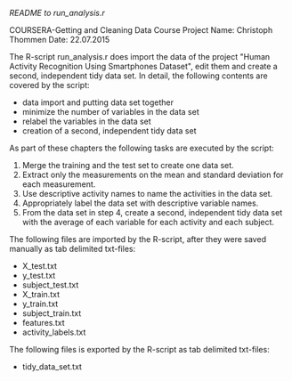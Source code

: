 *README to run_analysis.r*

COURSERA-Getting and Cleaning Data Course Project
Name: Christoph Thommen
Date: 22.07.2015

The R-script run_analysis.r does import the data of the project "Human Activity Recognition Using Smartphones Dataset", edit them and create a second, independent tidy data set. In detail, the following contents are covered by the script:
- data import and putting data set together
- minimize the number of variables in the data set
- relabel the variables in the data set
- creation of a second, independent tidy data set

As part of these chapters the following tasks are executed by the script:
1. Merge the training and the test set to create one data set.
2. Extract only the measurements on the mean and standard deviation for each measurement. 
3. Use descriptive activity names to name the activities in the data set.
4. Appropriately label the data set with descriptive variable names. 
5. From the data set in step 4, create a second, independent tidy data set with the 
   average of each variable for each activity and each subject.

The following files are imported by the R-script, after they were saved manually as tab delimited txt-files:
- X_test.txt
- y_test.txt
- subject_test.txt
- X_train.txt
- y_train.txt
- subject_train.txt
- features.txt
- activity_labels.txt

The following files is exported by the R-script as tab delimited txt-files:
- tidy_data_set.txt